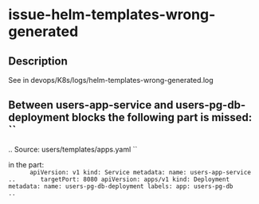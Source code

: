# issue-helm-templates-wrong-generated

## Description
See in devops/K8s/logs/helm-templates-wrong-generated.log

Between users-app-service and users-pg-db-deployment blocks the following part is missed:       
``
---
.. Source: users/templates/apps.yaml
``

in the part:        
``      
apiVersion: v1
kind: Service
metadata:
  name: users-app-service       
..      
      targetPort: 8080
      apiVersion: apps/v1
kind: Deployment
metadata:
  name: users-pg-db-deployment
  labels:
    app: users-pg-db        
..      
``